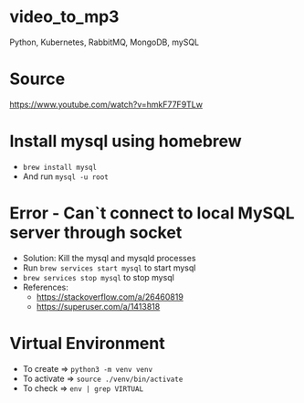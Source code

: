 # video_to_mp3
Python, Kubernetes, RabbitMQ, MongoDB, mySQL

# Source
https://www.youtube.com/watch?v=hmkF77F9TLw

# Install mysql using homebrew
- `brew install mysql`
- And run `mysql -u root` 

# Error -  Can`t connect to local MySQL server through socket 
- Solution: Kill the mysql and mysqld processes
- Run `brew services start mysql` to start mysql
- `brew services stop mysql` to stop mysql
- References:
    - https://stackoverflow.com/a/26460819
    - https://superuser.com/a/1413818

# Virtual Environment
- To create => `python3 -m venv venv`
- To activate => `source ./venv/bin/activate`
- To check => `env | grep VIRTUAL`